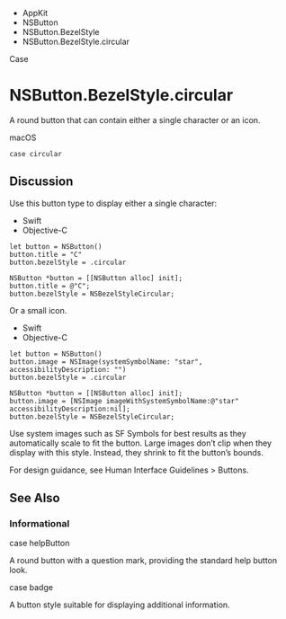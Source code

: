 

- AppKit
- NSButton
- NSButton.BezelStyle
-  NSButton.BezelStyle.circular 

Case

# NSButton.BezelStyle.circular

A round button that can contain either a single character or an icon.

macOS

``` source
case circular
```

## Discussion

Use this button type to display either a single character:

- Swift
- Objective-C

```
let button = NSButton()
button.title = "C"
button.bezelStyle = .circular
```

```
NSButton *button = [[NSButton alloc] init];
button.title = @"C";
button.bezelStyle = NSBezelStyleCircular;
```

Or a small icon.

- Swift
- Objective-C

```
let button = NSButton()
button.image = NSImage(systemSymbolName: "star", accessibilityDescription: "")
button.bezelStyle = .circular
```

```
NSButton *button = [[NSButton alloc] init];
button.image = [NSImage imageWithSystemSymbolName:@"star" accessibilityDescription:nil];
button.bezelStyle = NSBezelStyleCircular;
```

Use system images such as SF Symbols for best results as they automatically scale to fit the button. Large images don’t clip when they display with this style. Instead, they shrink to fit the button’s bounds.

For design guidance, see Human Interface Guidelines > Buttons.

## See Also

### Informational

case helpButton

A round button with a question mark, providing the standard help button look.

case badge

A button style suitable for displaying additional information.

